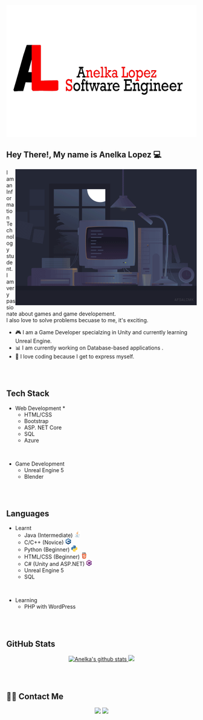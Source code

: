 <img src="logo.png" alt="Logo" height="350"/> </br>

## Hey There!, My name is Anelka Lopez :computer:

<img alt="Night Coding" src="night_code.gif" align="right" height="360"/>
I am an Information Technology student. </br>
I am very passionate about games and game developement. </br>
I also love to solve problems becuase to me, it's exciting. </br>

* :video_game: I am a Game Developer specialzing in Unity and currently learning Unreal Engine.
* :bar_chart: I am currently working on Database-based applications .
* :stars: I love coding because I get to express myself.
</br>
</br>

## Tech Stack
* Web Development
  *
  * HTML/CSS
  * Bootstrap
  * ASP. NET Core
  * SQL
  * Azure
</br>

* Game Development
  * Unreal Engine 5
  * Blender
</br>
</br>

## Languages
* Learnt
  * Java (Intermediate) <img src="icons/java_16x16.png" alt="Java">
  * C/C++ (Novice) <img src="icons/cpp_16x16.png" alt="C++">
  * Python (Beginner) <img src="icons/python_16x16.png" alt="Python">
  * HTML/CSS (Beginner) <img src="icons/html_16x16.png" alt="HTML">
  * C# (Unity and ASP.NET) <img src="icons/csharp_16x16.png" alt="C#">
  * Unreal Engine 5
  * SQL
</br>

* Learning
  * PHP with WordPress
</br>
</br>

## GitHub Stats
<p align="center">
<a href="https://github.com/phantomdsyt">
    <img height="180em" src="https://github-readme-stats.vercel.app/api?username=phantomdsyt&show_icons=true&theme=tokyonight" alt="Anelka's github stats"/>
    <img height="180em" src="https://github-readme-stats.vercel.app/api/top-langs/?username=phantomdsyt&layout=compact&theme=tokyonight"/>
</a>
</p>
</br>
</br>

## 	🤝🏿 Contact Me
<p align="center">
<a href="https://www.linkedin.com/in/anelka-l-a19b91129/"><img src="https://img.shields.io/badge/Anelka%20Lopez-blue?style=flat&logo=linkedin&labelColor=blue"/></a>
<a href="mailto:anelkalopezbiz@gmail.com"><img src="https://img.shields.io/badge/anelkalopezbiz%40gmail.com-red?style=flat&logo=gmail&labelColor=red"/></a>
</p>
